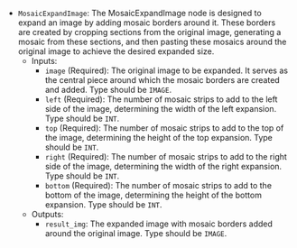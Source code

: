 - `MosaicExpandImage`: The MosaicExpandImage node is designed to expand an image by adding mosaic borders around it. These borders are created by cropping sections from the original image, generating a mosaic from these sections, and then pasting these mosaics around the original image to achieve the desired expanded size.
    - Inputs:
        - `image` (Required): The original image to be expanded. It serves as the central piece around which the mosaic borders are created and added. Type should be `IMAGE`.
        - `left` (Required): The number of mosaic strips to add to the left side of the image, determining the width of the left expansion. Type should be `INT`.
        - `top` (Required): The number of mosaic strips to add to the top of the image, determining the height of the top expansion. Type should be `INT`.
        - `right` (Required): The number of mosaic strips to add to the right side of the image, determining the width of the right expansion. Type should be `INT`.
        - `bottom` (Required): The number of mosaic strips to add to the bottom of the image, determining the height of the bottom expansion. Type should be `INT`.
    - Outputs:
        - `result_img`: The expanded image with mosaic borders added around the original image. Type should be `IMAGE`.
